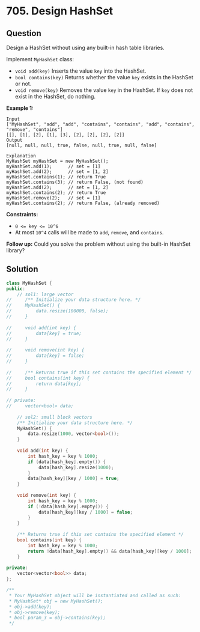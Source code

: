 # 705. Design HashSet

## Question

Design a HashSet without using any built-in hash table libraries.

Implement `MyHashSet` class:

* `void add(key)` Inserts the value `key` into the HashSet.
* `bool contains(key)` Returns whether the value `key` exists in the HashSet or not.
* `void remove(key)` Removes the value `key` in the HashSet. If `key` does not exist in the HashSet, do nothing.

**Example 1:**

```text
Input
["MyHashSet", "add", "add", "contains", "contains", "add", "contains", "remove", "contains"]
[[], [1], [2], [1], [3], [2], [2], [2], [2]]
Output
[null, null, null, true, false, null, true, null, false]

Explanation
MyHashSet myHashSet = new MyHashSet();
myHashSet.add(1);      // set = [1]
myHashSet.add(2);      // set = [1, 2]
myHashSet.contains(1); // return True
myHashSet.contains(3); // return False, (not found)
myHashSet.add(2);      // set = [1, 2]
myHashSet.contains(2); // return True
myHashSet.remove(2);   // set = [1]
myHashSet.contains(2); // return False, (already removed)
```

**Constraints:**

* `0 <= key <= 10^6`
* At most `10^4` calls will be made to `add`, `remove`, and `contains`.

 **Follow up:** Could you solve the problem without using the built-in HashSet library?

## Solution

```cpp
class MyHashSet {
public:
    // sol1: large vector
//     /** Initialize your data structure here. */
//     MyHashSet() {
//         data.resize(100000, false);
//     }
    
//     void add(int key) {
//         data[key] = true;
//     }
    
//     void remove(int key) {
//         data[key] = false;
//     }
    
//     /** Returns true if this set contains the specified element */
//     bool contains(int key) {
//         return data[key];
//     }
    
// private:
//     vector<bool> data;
    
    // sol2: small block vectors
    /** Initialize your data structure here. */
    MyHashSet() {
        data.resize(1000, vector<bool>());
    }
    
    void add(int key) {
        int hash_key = key % 1000;
        if (data[hash_key].empty()) {
            data[hash_key].resize(1000);
        }
        data[hash_key][key / 1000] = true;
    }
    
    void remove(int key) {
        int hash_key = key % 1000;
        if (!data[hash_key].empty()) {
            data[hash_key][key / 1000] = false;
        }
    }
    
    /** Returns true if this set contains the specified element */
    bool contains(int key) {
        int hash_key = key % 1000;
        return !data[hash_key].empty() && data[hash_key][key / 1000];
    }
    
private:
    vector<vector<bool>> data;
};

/**
 * Your MyHashSet object will be instantiated and called as such:
 * MyHashSet* obj = new MyHashSet();
 * obj->add(key);
 * obj->remove(key);
 * bool param_3 = obj->contains(key);
 */
```

